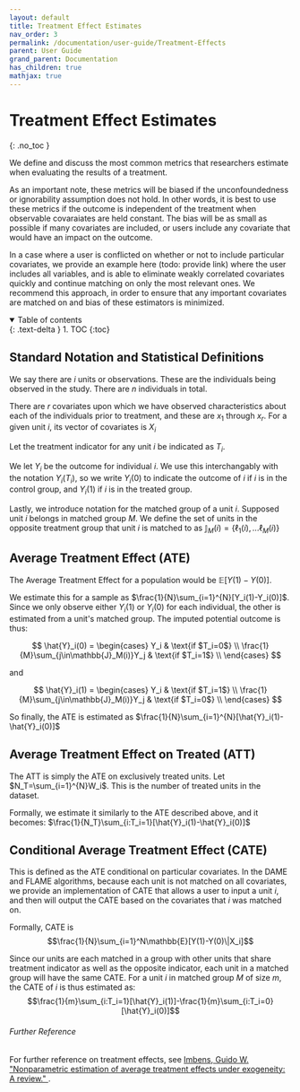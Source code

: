 ```yaml
---
layout: default
title: Treatment Effect Estimates
nav_order: 3
permalink: /documentation/user-guide/Treatment-Effects
parent: User Guide
grand_parent: Documentation
has_children: true
mathjax: true
---
```


# Treatment Effect Estimates
{: .no_toc }

We define and discuss the most common metrics that researchers estimate when evaluating the results of a treatment.

As an important note, these metrics will be biased if the unconfoundedness or ignorability assumption does not hold. In other words, it is best to use these metrics if the outcome is independent of the treatment when observable covaraiates are held constant. The bias will be as small as possible if many covariates are included, or users include any covariate that would have an impact on the outcome. 

In a case where a user is conflicted on whether or not to include particular covariates, we provide an example here (todo: provide link) where the user includes all variables, and is able to eliminate weakly correlated covariates quickly and continue matching on only the most relevant ones. We recommend this approach, in order to ensure that any important covariates are matched on and bias of these estimators is minimized.

<details open markdown="block">
  <summary>
    Table of contents
  </summary>
  {: .text-delta }
1. TOC
{:toc}
</details>

## Standard Notation and Statistical Definitions

We say there are $i$ units or observations. These are the individuals being observed in the study. There are $n$ individuals in total.

There are $r$ covariates upon which we have observed characteristics about each of the individuals prior to treatment, and these are $x_1$ through $x_r$. For a given unit $i$, its vector of covariates is $X_i$

Let the treatment indicator for any unit $i$ be indicated as $T_i$. 

We let $Y_i$ be the outcome for individual $i$. We use this interchangably with the notation $Y_i(T_i)$, so we write $Y_i(0)$ to indicate the outcome of $i$ if $i$ is in the control group, and $Y_i(1)$ if $i$ is in the treated group. 

Lastly, we introduce notation for the matched group of a unit $i$. Supposed unit $i$ belongs in matched group $M$. We define the set of units in the opposite treatment group that unit $i$ is matched to as $\mathbb{J}_M(i)=\{\ell_1(i), ...\ell_M(i)\}$


## Average Treatment Effect (ATE)

The Average Treatment Effect for a population would be $\mathbb{E}[Y(1)-Y(0)]$. 

We estimate this for a sample as $\frac{1}{N}\sum_{i=1}^{N}[Y_i(1)-Y_i(0)]$. Since we only observe either $Y_i(1)$ or $Y_i(0)$ for each individual, the other is estimated from a unit's matched group. The imputed potential outcome is thus:

$$
\hat{Y}_i(0) =
\begin{cases}
Y_i & \text{if $T_i=0$} \\
\frac{1}{M}\sum_{j\in\mathbb{J}_M(i)}Y_j & \text{if $T_i=1$} \\
\end{cases}
$$

and


$$
\hat{Y}_i(1) =
\begin{cases}
Y_i & \text{if $T_i=1$} \\
\frac{1}{M}\sum_{j\in\mathbb{J}_M(i)}Y_j & \text{if $T_i=0$} \\
\end{cases}
$$

So finally, the ATE is estimated as $\frac{1}{N}\sum_{i=1}^{N}[\hat{Y}_i(1)-\hat{Y}_i(0)]$


## Average Treatment Effect on Treated (ATT)

The ATT is simply the ATE on exclusively treated units. Let $N_T=\sum_{i=1}^{N}W_i$. This is the number of treated units in the dataset. 

Formally, we estimate it similarly to the ATE described above, and it becomes: $\frac{1}{N_T}\sum_{i:T_i=1}[\hat{Y}_i(1)-\hat{Y}_i(0)]$

## Conditional Average Treatment Effect (CATE)

This is defined as the ATE conditional on particular covariates. In the DAME and FLAME algorithms, because each unit is not matched on all covariates, we provide an implementation of CATE that allows a user to input a unit $i$, and then will output the CATE based on the covariates that $i$ was matched on. 

Formally, CATE is $$\frac{1}{N}\sum_{i=1}^N\mathbb{E}[Y(1)-Y(0)\|X_i]$$

Since our units are each matched in a group with other units that share treatment indicator as well as the opposite indicator, each unit in a matched group will have the same CATE. For a unit $i$ in matched group $M$ of size $m$, the CATE of $i$ is thus estimated as: $$\frac{1}{m}\sum_{i:T_i=1}[\hat{Y}_i(1)]-\frac{1}{m}\sum_{i:T_i=0}[\hat{Y}_i(0)]$$



###### [](#header-6)Further Reference

For further reference on treatment effects, see [Imbens, Guido W. "Nonparametric estimation of average treatment effects under exogeneity: A review." ](https://www.mitpressjournals.org/doi/pdfplus/10.1162/003465304323023651?casa_token=fkH1Z_M2FG4AAAAA:MC8V9YAzYAn9YeT4cVvHQF0ZL12QsL8ZVFDX4juiQysLG5auaWyxdSzVrKINkH8nXwlN4P2r0wRq).




